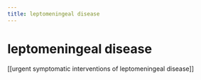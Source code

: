 ```yaml
---
title: leptomeningeal disease
---
```

# leptomeningeal disease

[[urgent symptomatic interventions of leptomeningeal disease]]
